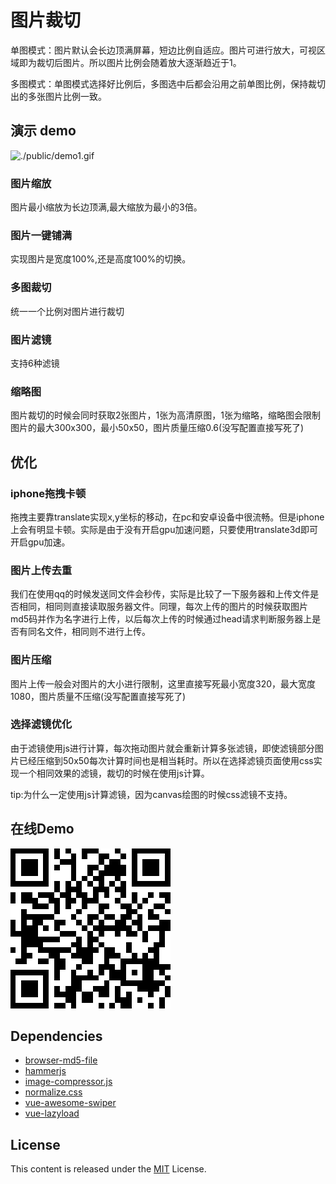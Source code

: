 # 图片裁切

单图模式：图片默认会长边顶满屏幕，短边比例自适应。图片可进行放大，可视区域即为裁切后图片。所以图片比例会随着放大逐渐趋近于1。

多图模式：单图模式选择好比例后，多图选中后都会沿用之前单图比例，保持裁切出的多张图片比例一致。
## 演示 demo

![./public/demo1.gif](./public/demo1.gif)

### 图片缩放

图片最小缩放为长边顶满,最大缩放为最小的3倍。

### 图片一键铺满

实现图片是宽度100%,还是高度100%的切换。

### 多图裁切

统一一个比例对图片进行裁切

### 图片滤镜

支持6种滤镜

### 缩略图

图片裁切的时候会同时获取2张图片，1张为高清原图，1张为缩略，缩略图会限制图片的最大300x300，最小50x50，图片质量压缩0.6(没写配置直接写死了)

## 优化

### iphone拖拽卡顿

拖拽主要靠translate实现x,y坐标的移动，在pc和安卓设备中很流畅。但是iphone上会有明显卡顿。实际是由于没有开启gpu加速问题，只要使用translate3d即可开启gpu加速。

### 图片上传去重

我们在使用qq的时候发送同文件会秒传，实际是比较了一下服务器和上传文件是否相同，相同则直接读取服务器文件。同理，每次上传的图片的时候获取图片md5码并作为名字进行上传，以后每次上传的时候通过head请求判断服务器上是否有同名文件，相同则不进行上传。

### 图片压缩

图片上传一般会对图片的大小进行限制，这里直接写死最小宽度320，最大宽度1080，图片质量不压缩(没写配置直接写死了)

### 选择滤镜优化

由于滤镜使用js进行计算，每次拖动图片就会重新计算多张滤镜，即使滤镜部分图片已经压缩到50x50每次计算时间也是相当耗时。所以在选择滤镜页面使用css实现一个相同效果的滤镜，裁切的时候在使用js计算。

tip:为什么一定使用js计算滤镜，因为canvas绘图的时候css滤镜不支持。

## 在线Demo

![./public/demo.png](./public/demo.png)

## Dependencies

* [browser-md5-file](https://github.com/forsigner/browser-md5-file)
* [hammerjs](https://github.com/hammerjs/hammer.js)
* [image-compressor.js](https://github.com/fengyuanchen/compressorjs)
* [normalize.css](https://github.com/necolas/normalize.css)
* [vue-awesome-swiper](https://github.com/surmon-china/vue-awesome-swiper)
* [vue-lazyload](https://github.com/hilongjw/vue-lazyload)

## License
This content is released under the [MIT](http://opensource.org/licenses/MIT) License.
